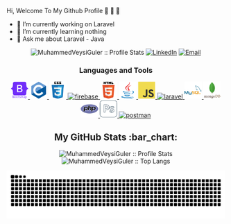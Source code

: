 Hi, Welcome To My Github Profile 👋 👋 👋

- 🔭 I’m currently working on Laravel
- 🌱 I’m currently learning nothing
- 💬 Ask me about Laravel - Java

<p align="center">
<img src="https://komarev.com/ghpvc/?username=MuhammedVeysiGuler&color=0E06B4" alt="MuhammedVeysiGuler :: Profile Stats"></a>
<a href="https://www.linkedin.com/in/MuhammedVeysiGuler/" target="_blank"><img alt="LinkedIn" src="https://img.shields.io/badge/LinkedIn-@muhammedveysiguler-064E01?style=flat&logo=linkedin"></a>
<a href="mailto:mveysioffical@gmail.com"><img alt="Email" src="https://img.shields.io/badge/Email-mveysioffical@gmail.com-470043?style=flat&logo=gmail"></a>
</p>

<h3 align="center">Languages and Tools</h3>
<p align="center"> 
  <a href="https://getbootstrap.com" target="_blank"> <img src="https://raw.githubusercontent.com/devicons/devicon/master/icons/bootstrap/bootstrap-plain-wordmark.svg" alt="bootstrap" width="40" height="40"/> </a> 
  <a href="https://www.cprogramming.com/" target="_blank"> <img src="https://raw.githubusercontent.com/devicons/devicon/master/icons/c/c-original.svg" alt="c" width="40" height="40"/> </a> 
  <a href="https://www.w3schools.com/css/" target="_blank"> <img src="https://raw.githubusercontent.com/devicons/devicon/master/icons/css3/css3-original-wordmark.svg" alt="css3" width="40" height="40"/> </a> 
  <a href="https://firebase.google.com/" target="_blank"> <img src="https://www.vectorlogo.zone/logos/firebase/firebase-icon.svg" alt="firebase" width="40" height="40"/> </a> 
  <a href="https://www.w3.org/html/" target="_blank"> <img src="https://raw.githubusercontent.com/devicons/devicon/master/icons/html5/html5-original-wordmark.svg" alt="html5" width="40" height="40"/> </a> 
  <a href="https://www.java.com" target="_blank"> <img src="https://raw.githubusercontent.com/devicons/devicon/master/icons/java/java-original.svg" alt="java" width="40" height="40"/> </a> 
  <a href="https://developer.mozilla.org/en-US/docs/Web/JavaScript" target="_blank"> <img src="https://raw.githubusercontent.com/devicons/devicon/master/icons/javascript/javascript-original.svg" alt="javascript" width="40" height="40"/> </a> 
  <a href="https://laravel.com/" target="_blank"> <img src="https://laravel.com/img/logomark.min.svg" alt="laravel" width="40" height="40"/> </a> 
  <a href="https://www.mysql.com/" target="_blank"> <img src="https://raw.githubusercontent.com/devicons/devicon/master/icons/mysql/mysql-original-wordmark.svg" alt="mysql" width="40" height="40"/> </a> 
  <a href="https://www.mongodb.com/" target="_blank" rel="noreferrer"> <img src="https://raw.githubusercontent.com/devicons/devicon/master/icons/mongodb/mongodb-original-wordmark.svg" alt="mongodb" width="40" height="40"/> </a> 
  <a href="https://www.php.net" target="_blank"> <img src="https://raw.githubusercontent.com/devicons/devicon/master/icons/php/php-original.svg" alt="php" width="40" height="40"/> </a>
  <a href="https://www.photoshop.com/en" target="_blank"> <img src="https://raw.githubusercontent.com/devicons/devicon/master/icons/photoshop/photoshop-line.svg" alt="photoshop" width="40" height="40"/> </a> 
  <a href="https://postman.com" target="_blank" rel="noreferrer"> <img src="https://www.vectorlogo.zone/logos/getpostman/getpostman-icon.svg" alt="postman" width="40" height="40"/> </a>
</p>



<h2 align="center">My GitHub Stats :bar_chart:</h2>
<p align="center">
  <img src="https://github-readme-stats.vercel.app/api?username=MuhammedVeysiGuler&show_icons=true&theme=radical&count_private=true" alt="MuhammedVeysiGuler :: Profile Stats" />
  <img src="https://github-readme-stats.vercel.app/api/top-langs/?username=MuhammedVeysiGuler&theme=radical&layout=compact&count_private=true" alt="MuhammedVeysiGuler :: Top Langs" />
</p>
<!---
<div align="center">
 
  [![My Github Activity Graph](https://activity-graph.herokuapp.com/graph?username=MuhammedVeysiGuler&bg_color=141321&line=fb418c&color=A9FEF7&custom_title=My%20Github%20Activity%20Graph&area=true&hide_border=true&count_private=true)](https://github.com/ashutosh00710/github-readme-activity-graph)
</div>
*/
--->

<div  align="center">
<picture>
  <source media="(prefers-color-scheme: dark)" srcset="https://github.com/MuhammedVeysiGuler/MuhammedVeysiGuler/blob/output/github-contribution-grid-snake-dark.svg" />
  <source media="(prefers-color-scheme: light)" srcset="https://github.com/MuhammedVeysiGuler/MuhammedVeysiGuler/blob/output/github-contribution-grid-snake.svg" />
  <img alt="github-snake" src="https://github.com/MuhammedVeysiGuler/MuhammedVeysiGuler/blob/output/github-contribution-grid-snake.svg" />
</picture>
</div>
